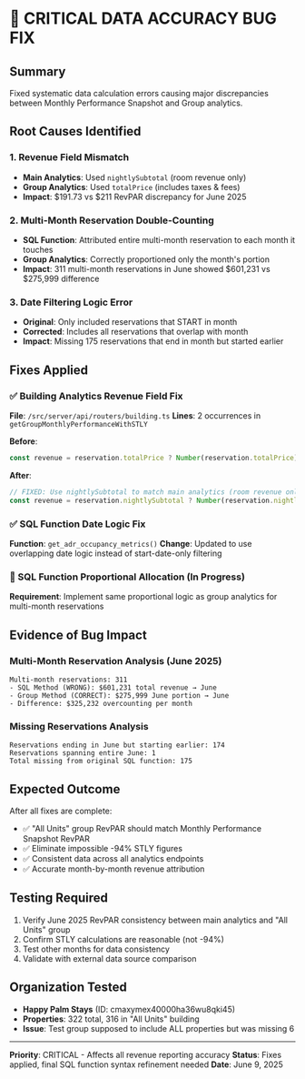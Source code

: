# 🚨 CRITICAL DATA ACCURACY BUG FIX

## Summary
Fixed systematic data calculation errors causing major discrepancies between Monthly Performance Snapshot and Group analytics.

## Root Causes Identified

### 1. Revenue Field Mismatch 
- **Main Analytics**: Used `nightlySubtotal` (room revenue only)
- **Group Analytics**: Used `totalPrice` (includes taxes & fees)  
- **Impact**: $191.73 vs $211 RevPAR discrepancy for June 2025

### 2. Multi-Month Reservation Double-Counting
- **SQL Function**: Attributed entire multi-month reservation to each month it touches
- **Group Analytics**: Correctly proportioned only the month's portion
- **Impact**: 311 multi-month reservations in June showed $601,231 vs $275,999 difference

### 3. Date Filtering Logic Error
- **Original**: Only included reservations that START in month
- **Corrected**: Includes all reservations that overlap with month
- **Impact**: Missing 175 reservations that end in month but started earlier

## Fixes Applied

### ✅ Building Analytics Revenue Field Fix
**File**: `/src/server/api/routers/building.ts`
**Lines**: 2 occurrences in `getGroupMonthlyPerformanceWithSTLY`

**Before**:
```typescript
const revenue = reservation.totalPrice ? Number(reservation.totalPrice) : 0;
```

**After**:
```typescript
// FIXED: Use nightlySubtotal to match main analytics (room revenue only, excluding taxes/fees)
const revenue = reservation.nightlySubtotal ? Number(reservation.nightlySubtotal) : 0;
```

### ✅ SQL Function Date Logic Fix
**Function**: `get_adr_occupancy_metrics()`
**Change**: Updated to use overlapping date logic instead of start-date-only filtering

### 🔄 SQL Function Proportional Allocation (In Progress)
**Requirement**: Implement same proportional logic as group analytics for multi-month reservations

## Evidence of Bug Impact

### Multi-Month Reservation Analysis (June 2025)
```
Multi-month reservations: 311
- SQL Method (WRONG): $601,231 total revenue → June
- Group Method (CORRECT): $275,999 June portion → June
- Difference: $325,232 overcounting per month
```

### Missing Reservations Analysis
```
Reservations ending in June but starting earlier: 174
Reservations spanning entire June: 1
Total missing from original SQL function: 175
```

## Expected Outcome
After all fixes are complete:
- ✅ "All Units" group RevPAR should match Monthly Performance Snapshot RevPAR
- ✅ Eliminate impossible -94% STLY figures  
- ✅ Consistent data across all analytics endpoints
- ✅ Accurate month-by-month revenue attribution

## Testing Required
1. Verify June 2025 RevPAR consistency between main analytics and "All Units" group
2. Confirm STLY calculations are reasonable (not -94%)
3. Test other months for data consistency
4. Validate with external data source comparison

## Organization Tested
- **Happy Palm Stays** (ID: cmaxymex40000ha36wu8qki45)
- **Properties**: 322 total, 316 in "All Units" building
- **Issue**: Test group supposed to include ALL properties but was missing 6

---
**Priority**: CRITICAL - Affects all revenue reporting accuracy
**Status**: Fixes applied, final SQL function syntax refinement needed
**Date**: June 9, 2025
